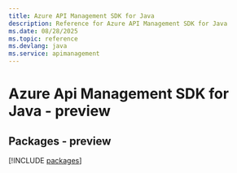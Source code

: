 ```yaml
---
title: Azure API Management SDK for Java
description: Reference for Azure API Management SDK for Java
ms.date: 08/28/2025
ms.topic: reference
ms.devlang: java
ms.service: apimanagement
---
```

# Azure Api Management SDK for Java - preview
## Packages - preview
[!INCLUDE [packages](api-management-index.md)]